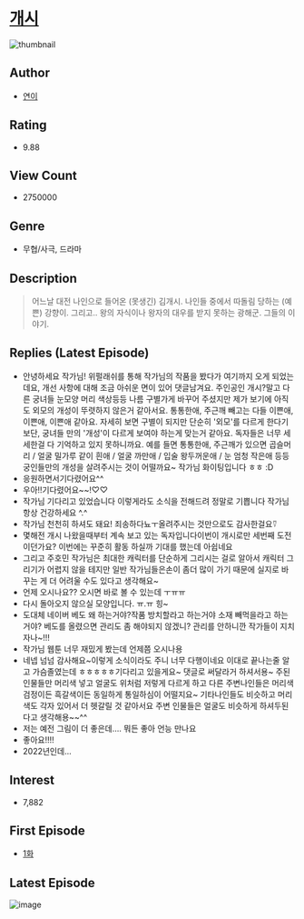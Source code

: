 # [개시](https://comic.naver.com/bestChallenge/list?titleId=678389)
![thumbnail](https://image-comic.pstatic.net/user_contents_data/challenge_comic/2020/04/02/226991/thumbnail_202x164b5c7b583_bb22_4e50_8ed9_6487d2738f30_00000528.JPEG)

## Author
- [연이](https://comic.naver.com/artistTitle?id=226991)

## Rating
- 9.88

## View Count
- 2750000

## Genre
- 무협/사극, 드라마

## Description
> 어느날 대전 나인으로 들어온 (못생긴) 김개시. 나인들 중에서 따돌림 당하는 (예쁜) 강향이. 그리고.. 왕의 자식이나 왕자의 대우를 받지 못하는 광해군. 그들의 이야기.

## Replies (Latest Episode)
- 안녕하세요 작가님! 위펄래쉬를 통해 작가님의 작품을 봤다가 여기까지 오게 되었는데요, 개선 사항에 대해 조금 아쉬운 면이 있어 댓글남겨요. 주인공인 개시?말고 다른 궁녀들 눈모양 머리 색상등등 나름 구별가게 바꾸어 주셨지만 제가 보기에 아직도 외모의 개성이 뚜렷하지 않은거 같아서요. 통통한애, 주근깨 빼고는 다들 이쁜애, 이쁜애, 이쁜애 같아요. 자세히 보면 구별이 되지만 단순히 '외모'를 다르게 한다기 보단, 궁녀들 만의 '개성'이 다르게 보여야 하는게 맞는거 같아요. 독자들은 너무 세세한걸 다 기억하고 있지 못하니까요. 예를 들면 통통한애, 주근깨가 있으면 곱슬머리 / 얼굴 밀가루 같이 흰애 / 얼굴 까만애 / 입술 왕두꺼운애 / 눈 엄청 작은애 등등 궁인들만의 개성을 살려주시는 것이 어떨까요~ 작가님 화이팅입니다 ㅎㅎ :D
- 응원하면서기다렸어요^^
- 우아!!기다렸어요~~!♡♡
- 작가님 기다리고 있었습니다 이렇게라도 소식을 전해드려 정말로 기쁩니다 작가님 항상 건강하세요 ^.^
- 작가님 천천히 하셔도 돼요! 죄송하다뇨ㅜ올려주시는 것만으로도 감사한걸요⍢
- 몇해전 개시 나왔을때부터 계속 보고 있는 독자입니다이번이 개시로만 세번째 도전이던가요? 이번에는 꾸준히 활동 하실까 기대를 했는데 아쉽네요
- 그리고 주호민 작가님은 최대한 캐릭터를 단순하게 그리시는 걸로 알아서 캐릭터 그리기가 어렵지 않을 테지만 일반 작가님들은손이 좀더 많이 가기 때문에 실지로 바꾸는 게 더 어려울 수도 있다고 생각해요~
- 언제 오시나요?? 오시면 바로 볼 수 있는데 ㅜㅠㅠ
- 다시 돌아오지 않으실 모양입니다. ㅠ.ㅠ 힝~
- 도대체 네이버 베도 왜 하는거야?작품 방치할라고 하는거야 소재 빼먹을라고 하는거야? 베도를 올렸으면 관리도 좀 해야되지 않겠니? 관리를 안하니깐 작가들이 지치자나~!!!
- 작가님 웹툰 너무 재밌게 봤는데 언제쯤 오시나용
- 네넵 넘넘 감사해요~이렇게 소식이라도 주니 너무 다행이네요 이대로 끝나는줄 알고 가슴졸였는데 ㅎㅎㅎㅎㅎ기다리고 있을게요~ 댓글로 써달라거 하셔서용~ 주된인물들만 머리색 넣고 얼굴도 위처럼 저렇게 다르게 하고 다른 주변나인들은 머리색 검정이든 흑갈색이든 동일하게 통일하심이 어떨지요~ 기타나인들도 비슷하고 머리색도 각자 있어서 더 헷갈릴 것 같아서요 주변 인물들은 얼굴도 비슷하게 하셔두된다고 생각해용~~^^
- 저는 예전 그림이 더 좋은데.... 뭐든 좋아 언능 만나요
- 좋아요!!!!
- 2022년인데...

## Interest
- 7,882

## First Episode
- [1화](https://comic.naver.com/bestChallenge/detail?titleId=678389&no=44)

## Latest Episode
![image](https://image-comic.pstatic.net/user_contents_data/challenge_comic/2020/04/07/226991/upload_7378358760805775414.jpeg)
